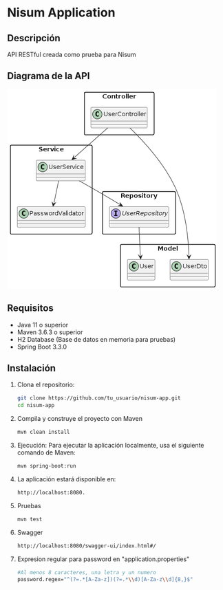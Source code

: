 
# Nisum Application

## Descripción

API RESTful creada como prueba para Nisum

## Diagrama de la API
![Diagrama de la aplicación](docs/diagrama_testNisum.png)
## Requisitos

- Java 11 o superior
- Maven 3.6.3 o superior
- H2 Database (Base de datos en memoria para pruebas)
- Spring Boot 3.3.0

## Instalación

1. Clona el repositorio:
   ```bash
   git clone https://github.com/tu_usuario/nisum-app.git
   cd nisum-app
   
2. Compila y construye el proyecto con Maven
   ```bash
   mvn clean install
3. Ejecución: Para ejecutar la aplicación localmente, usa el siguiente comando de Maven:
   ```bash
   mvn spring-boot:run

4. La aplicación estará disponible en:
   ```bash
   http://localhost:8080.
4. Pruebas
   ```bash
   mvn test
5. Swagger
   ```bash
   http://localhost:8080/swagger-ui/index.html#/
6. Expresion regular para password en "application.properties"
   ```bash
   #Al menos 8 caracteres, una letra y un numero
   password.regex="^(?=.*[A-Za-z])(?=.*\\d)[A-Za-z\\d]{8,}$"